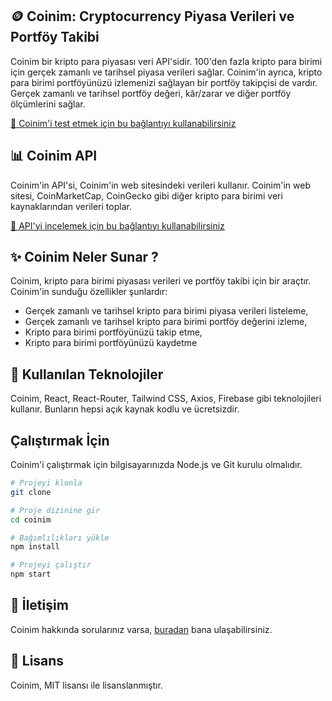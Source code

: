 ## 🪙 Coinim: Cryptocurrency Piyasa Verileri ve Portföy Takibi

Coinim bir kripto para piyasası veri API'sidir. 100'den fazla kripto para birimi için gerçek zamanlı ve tarihsel piyasa verileri sağlar.
Coinim'in ayrıca, kripto para birimi portföyünüzü izlemenizi sağlayan bir portföy takipçisi de vardır. Gerçek zamanlı ve tarihsel portföy değeri, kâr/zarar ve diğer portföy ölçümlerini sağlar. 

[🔗 Coinim'i test etmek için bu bağlantıyı kullanabilirsiniz](https://coinim.vercel.app/) 

## 📊 Coinim API
Coinim'in API'si, Coinim'in web sitesindeki verileri kullanır. Coinim'in web sitesi, CoinMarketCap, CoinGecko gibi diğer kripto para birimi veri kaynaklarından verileri toplar.

[🔗 API'yi incelemek için bu bağlantıyı kullanabilirsiniz](https://www.coingecko.com/tr/api/documentation) 

## ✨ Coinim Neler Sunar ?
Coinim, kripto para birimi piyasası verileri ve portföy takibi için bir araçtır. Coinim'in sunduğu özellikler şunlardır:
+ Gerçek zamanlı ve tarihsel kripto para birimi piyasa verileri listeleme,
+ Gerçek zamanlı ve tarihsel kripto para birimi portföy değerini izleme,
+ Kripto para birimi portföyünüzü takip etme,
+ Kripto para birimi portföyünüzü kaydetme

## 🧰 Kullanılan Teknolojiler
Coinim, React, React-Router, Tailwind CSS, Axios, Firebase gibi teknolojileri kullanır. Bunların hepsi açık kaynak kodlu ve ücretsizdir. 

## Çalıştırmak İçin 
Coinim'i çalıştırmak için bilgisayarınızda Node.js ve Git kurulu olmalıdır.
  
  ```bash
  # Projeyi klonla
  git clone

  # Proje dizinine gir
  cd coinim

  # Bağımlılıkları yükle
  npm install

  # Projeyi çalıştır
  npm start
  ```

## 📧 İletişim
Coinim hakkında sorularınız varsa, [buradan](
https://twitter.com/vaycem) bana ulaşabilirsiniz.

## 📝 Lisans
Coinim, MIT lisansı ile lisanslanmıştır.









